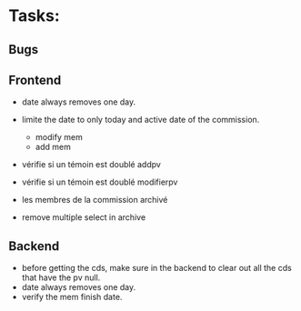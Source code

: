 # Tasks:

## Bugs

## Frontend

- date always removes one day.

- limite the date to only today and active date of the commission.

  - modify mem
  - add mem

- vérifie si un témoin est doublé addpv
- vérifie si un témoin est doublé modifierpv

- les membres de la commission archivé
- remove multiple select in archive

## Backend

- before getting the cds, make sure in the backend to clear out all the cds that have the pv null.
- date always removes one day.
- verify the mem finish date.
